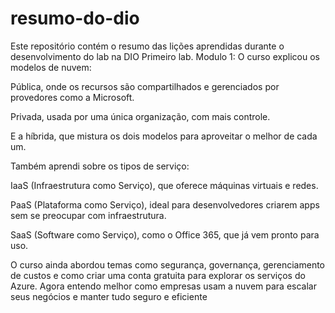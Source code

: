 # resumo-do-dio
Este repositório contém o resumo das lições aprendidas durante o desenvolvimento do lab na DIO
Primeiro lab. Modulo 1: 
O curso explicou os modelos de nuvem:

Pública, onde os recursos são compartilhados e gerenciados por provedores como a Microsoft.

Privada, usada por uma única organização, com mais controle.

E a híbrida, que mistura os dois modelos para aproveitar o melhor de cada um.

Também aprendi sobre os tipos de serviço:

IaaS (Infraestrutura como Serviço), que oferece máquinas virtuais e redes.

PaaS (Plataforma como Serviço), ideal para desenvolvedores criarem apps sem se preocupar com infraestrutura.

SaaS (Software como Serviço), como o Office 365, que já vem pronto para uso.

O curso ainda abordou temas como segurança, governança, gerenciamento de custos e como criar uma conta gratuita para explorar os serviços do Azure. Agora entendo melhor como empresas usam a nuvem para escalar seus negócios e manter tudo seguro e eficiente

